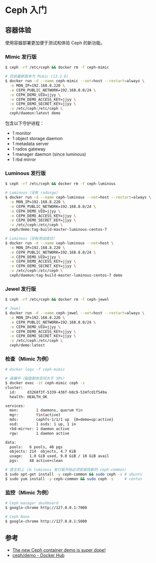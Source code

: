 # Ceph 入门

## 容器体验

使用容器部署更加便于测试和体验 Ceph 的新功能。

### Mimic 发行版

```bash
$ ceph -rf /etc/ceph && docker rm -f ceph-mimic

# 目前最新版本为 Mimic (13.2.0)
$ docker run -d --name ceph-mimic --net=host --restart=always \
  -e MON_IP=192.168.8.220 \
  -e CEPH_PUBLIC_NETWORK=192.168.8.0/24 \
  -e CEPH_DEMO_UID=jjyy \
  -e CEPH_DEMO_ACCESS_KEY=jjyy \
  -e CEPH_DEMO_SECRET_KEY=jjyy \
  -v /etc/ceph:/etc/ceph \
  ceph/daemon:latest demo
```

包含以下守护进程：

* 1 monitor
* 1 object storage daemon
* 1 metadata server
* 1 rados gateway
* 1 manager daemon (since luminous)
* 1 rbd mirror

### Luminous 发行版

```bash
$ ceph -rf /etc/ceph && docker rm -f ceph-luminous

# Luminous（没有 radosgw）
$ docker run -d --name ceph-luminous --net=host --restart=always \
  -e MON_IP=192.168.8.220 \
  -e CEPH_PUBLIC_NETWORK=192.168.8.0/24 \
  -e CEPH_DEMO_UID=jjyy \
  -e CEPH_DEMO_ACCESS_KEY=jjyy \
  -e CEPH_DEMO_SECRET_KEY=jjyy \
  -v /etc/ceph:/etc/ceph \
  ceph/demo:tag-build-master-luminous-centos-7

# Luminous（没有测试成功）
$ docker run -d --name ceph-luminous --net=host \
  -e MON_IP=192.168.8.220 \
  -e CEPH_PUBLIC_NETWORK=192.168.8.0/24 \
  -e CEPH_DEMO_UID=jjyy \
  -e CEPH_DEMO_ACCESS_KEY=jjyy \
  -e CEPH_DEMO_SECRET_KEY=jjyy \
  -v /etc/ceph:/etc/ceph \
  ceph/daemon:tag-build-master-luminous-centos-7 demo
```

### Jewel 发行版

```bash
$ ceph -rf /etc/ceph && docker rm -f ceph-jewel

# Jewel
$ docker run -d --name ceph-jewel --net=host --restart=always \
  -e MON_IP=192.168.8.220 \
  -e CEPH_PUBLIC_NETWORK=192.168.8.0/24 \
  -e CEPH_DEMO_UID=jjyy \
  -e CEPH_DEMO_ACCESS_KEY=jjyy \
  -e CEPH_DEMO_SECRET_KEY=jjyy \
  -v /etc/ceph:/etc/ceph \
  ceph/demo:latest
```

### 检查（Mimic 为例）

```bash
# docker logs -f ceph-mimic
```

```bash
# 容器中（磁盘剩余空间大于 30%）
$ docker exec -it ceph-mimic ceph -s
cluster:
  id:     d3268f3f-5339-436f-b8c9-534fcd1f549a
  health: HEALTH_OK

services:
  mon:        1 daemons, quorum Yin
  mgr:        Yin(active)
  mds:        cephfs-1/1/1 up  {0=demo=up:active}
  osd:        1 osds: 1 up, 1 in
  rbd-mirror: 1 daemon active
  rgw:        1 daemon active

data:
  pools:   6 pools, 48 pgs
  objects: 214  objects, 4.7 KiB
  usage:   1.0 GiB used, 9.0 GiB / 10 GiB avail
  pgs:     48 active+clean
```

```bash
# 宿主机上（从 luminous 发行版开始必须安装较新的 ceph-common）
$ sudo apt-get install -y ceph-common && sudo ceph -s # ubuntu
$ sudo yum install -y ceph-common && sudo ceph -s     # centos
```

### 监控（Mimic 为例）

```bash
# Ceph manager dashboard
$ google-chrome http://127.0.0.1:7000
```

```bash
# Ceph Nano
$ google-chrome http://127.0.0.1:5000
```

## 参考

* [The new Ceph container demo is super dope!](https://ceph.com/planet/the-new-ceph-container-demo-is-super-dope/)
* [ceph/demo - Docker Hub](https://hub.docker.com/r/ceph/demo/)